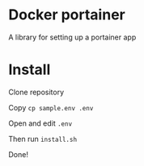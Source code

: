 # Docker portainer

A library for setting up a portainer app

# Install

Clone repository

Copy  `cp sample.env .env`

Open and edit `.env`

Then run `install.sh`

Done!

